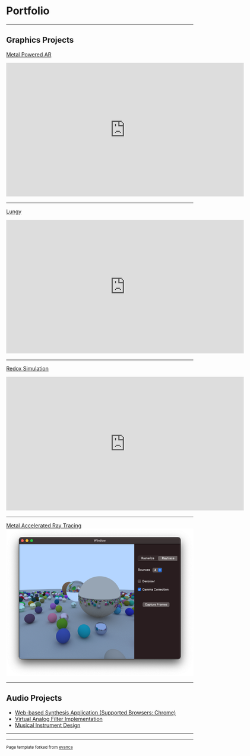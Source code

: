 # Portfolio

---

## Graphics Projects

[Metal Powered AR](https://sites.gold.ac.uk/computing-project-prizes/eoin-roe/)
<iframe title="vimeo-player" src="https://player.vimeo.com/video/635632180?h=13599d66b0" width="640" height="360" frameborder="0" allowfullscreen></iframe>

---
[Lungy](https://www.lungy.app)
<iframe title="vimeo-player" src="https://player.vimeo.com/video/733244705?h=926ee8997d" width="640" height="360" frameborder="0" allowfullscreen></iframe>

---
[Redox Simulation](https://sites.gold.ac.uk/computing-project-prizes/eoin-roe/)
<!-- <img src="images/rust.png?raw=true"/> -->
<iframe title="vimeo-player" src="https://player.vimeo.com/video/635644577?h=cf957cef33" width="640" height="360" frameborder="0" allowfullscreen></iframe>

---
[Metal Accelerated Ray Tracing](https://twitter.com/eoinrroe/status/1341084039453831168)
<img src="images/mixed.png?raw=true"/>

---

## Audio Projects

- [Web-based Synthesis Application (Supported Browsers: Chrome)](https://colorsynth.herokuapp.com)
- [Virtual Analog Filter Implementation](https://github.com/eoinroe/MorphableFilter)
- [Musical Instrument Design](https://blog.bela.io/music-and-audio-programming-teaching/)

---




---
<p style="font-size:11px">Page template forked from <a href="https://github.com/evanca/quick-portfolio">evanca</a></p>
<!-- Remove above link if you don't want to attibute -->
